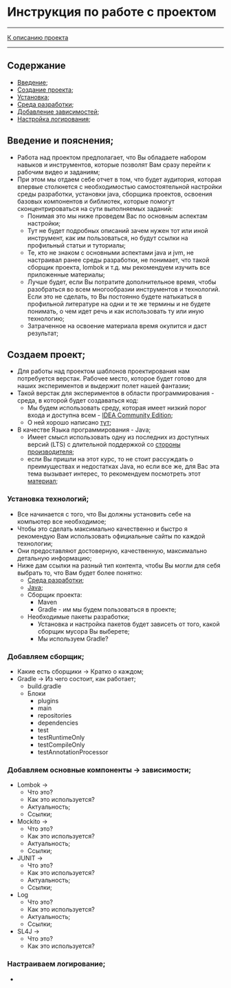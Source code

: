 # Инструкция по работе с проектом
***
[К описанию проекта](../../../../../../../README.md)
***
## Содержание
* [Введение](#введение-и-пояснения);
* [Создание проекта](#создаем-проект);
* [Установка](#установка-технологий);
* [Среда разработки](#добавляем-сборщик);
* [Добавление зависимостей](#добавляем-основные-компоненты---зависимости);
* [Настройка логирования](#настраиваем-логирование);

## Введение и пояснения;
* Работа над проектом предполагает, что Вы обладаете набором навыков и инструментов, 
которые позволят Вам сразу перейти к рабочим видео и заданиям;
* При этом мы отдаем себе отчет в том, что будет аудитория, 
которая впервые столкнется с необходимостью самостоятельной настройки среды разработки, установки java, сборщика проектов, 
освоения базовых компонентов и библиотек, которые помогут сконцентрироваться на сути выполняемых заданий:
  * Понимая это мы ниже проведем Вас по основным аспектам настройки;
  * Тут не будет подробных описаний зачем нужен тот или иной инструмент, как им пользоваться, но будут ссылки на профильный статьи и туториалы;
  * Те, кто не знаком с основными аспектами java и jvm, не настраивал ранее среды разработки, не понимает, 
  что такой сборщик проекта, lombok и т.д. мы рекомендуем изучить все приложенные материалы; 
  * Лучше будет, если Вы потратите дополнительное время, чтобы разобраться во всем многообразии инструментов и технологий. 
  Если это не сделать, то Вы постоянно будете натыкаться в профильной литературе на одни и те же термины и не будете понимать, о чем идет речь и как использовать ту или иную технологию;
  * Затраченное на освоение материала время окупится и даст результат;

## Создаем проект;
* Для работы над проектом шаблонов проектирования нам потребуется верстак. 
Рабочее место, которое будет готово для наших экспериментов и выдержит полет нашей фантазии;
* Такой верстак для экспериментов в области программирования - среда, в которой будет создаваться код:
  * Мы будем использовать среду, которая имеет низкий порог входа и доступна всем - [IDEA Community Edition](https://www.jetbrains.com/ru-ru/idea/download/?section=linux);
  * О ней хорошо написано [тут](https://javarush.com/groups/posts/intellij-idea);
* В качестве Языка программирования - Java;
  * Имеет смысл использовать одну из последних из доступных версий (LTS) с длительной поддержкой со [стороны производителя](https://en.wikipedia.org/wiki/Java_version_history);
  * если Вы пришли на этот курс, то не стоит рассуждать о преимуществах и недостатках Java, но если все же, для Вас эта тема вызывает интерес, то рекомендуем посмотреть этот [материал](https://habr.com/ru/companies/yandex/articles/481688/);

### Установка технологий;
* Все начинается с того, что Вы должны установить себе на компьютер все необходимое;
* Чтобы это сделать максимально качественно и быстро я рекомендую Вам использовать официальные сайты по каждой технологии;
* Они предоставляют достоверную, качественную, максимально детальную информацию;
* Ниже дам ссылки на разный тип контента, чтобы Вы могли для себя выбрать то, что Вам будет более понятно:
  * [Среда разработки](https://www.jetbrains.com/help/idea/installation-guide.html);
  * [Java](https://skillbox.ru/media/base/kak_ustanovit_jdk_i_sredu_razrabotki_intellij_idea/);
  * Сборщик проекта:
    * Maven
    * Gradle - им мы будем пользоваться в проекте;
  * Необходимые пакеты разработки;
    * Установка и настройка пакетов будет зависеть от того, какой сборщик мусора Вы выберете;
    * Мы используем Gradle?

### Добавляем сборщик;
* Какие есть сборщики -> Кратко о каждом;
* Gradle -> Из чего состоит, как работает;
    * build.gradle
    * Блоки
        * plugins
        * main
        * repositories
        * dependencies
        * test
        * testRuntimeOnly
        * testCompileOnly
        * testAnnotationProcessor

### Добавляем основные компоненты -> зависимости;
* Lombok ->
    * Что это?
    * Как это используется?
    * Актуальность;
    * Ссылки;
* Mockito ->
    * Что это?
    * Как это используется?
    * Актуальность;
    * Ссылки;
* JUNIT ->
    * Что это?
    * Как это используется?
    * Актуальность;
    * Ссылки;
* Log
    * Что это?
    * Как это используется?
    * Актуальность;
    * Ссылки;
* SL4J ->
    * Что это?
    * Как это используется?

### Настраиваем логирование;
* 